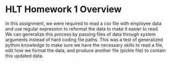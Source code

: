 # HLT Homework 1 Overview

In this assignment, we were required to read a csv file with employee data and use regular expression to reformat the data to make it easier to read. We can generalize this process by passing files of data through system arguments instead of hard coding file paths. This was a test of generalized python knowledge to make sure we have the necessary skills to read a file, edit how we format the data, and produce another file (pickle file) to contain this updated data. 